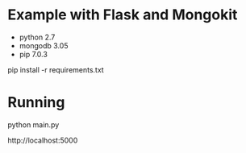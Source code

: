 # Example with Flask and Mongokit
+ python 2.7
+ mongodb 3.05
+ pip 7.0.3

pip install -r requirements.txt

# Running
python main.py

http://localhost:5000
